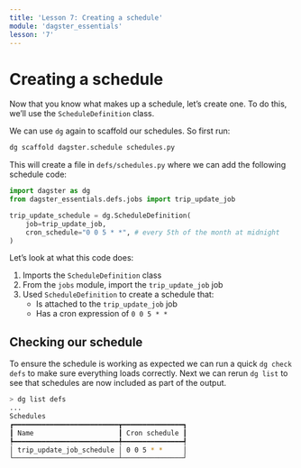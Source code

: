 ```yaml
---
title: 'Lesson 7: Creating a schedule'
module: 'dagster_essentials'
lesson: '7'
---
```


# Creating a schedule

Now that you know what makes up a schedule, let’s create one. To do this, we’ll use the `ScheduleDefinition` class.

We can use `dg` again to scaffold our schedules. So first run:

```bash
dg scaffold dagster.schedule schedules.py
```

This will create a file in `defs/schedules.py` where we can add the following schedule code:

```python
import dagster as dg
from dagster_essentials.defs.jobs import trip_update_job

trip_update_schedule = dg.ScheduleDefinition(
    job=trip_update_job,
    cron_schedule="0 0 5 * *", # every 5th of the month at midnight
)
```

Let’s look at what this code does:

1. Imports the `ScheduleDefinition` class
2. From the `jobs` module, import the `trip_update_job` job
3. Used `ScheduleDefinition` to create a schedule that:
   - Is attached to the `trip_update_job` job
   - Has a cron expression of `0 0 5 * *`

## Checking our schedule

To ensure the schedule is working as expected we can run a quick `dg check defs` to make sure everything loads correctly. Next we can rerun `dg list` to see that schedules are now included as part of the output.

```bash
> dg list defs
...
Schedules
┏━━━━━━━━━━━━━━━━━━━━━━━━━━┳━━━━━━━━━━━━━━━┓
┃ Name                     ┃ Cron schedule ┃
┡━━━━━━━━━━━━━━━━━━━━━━━━━━╇━━━━━━━━━━━━━━━┩
│ trip_update_job_schedule │ 0 0 5 * *     │
└──────────────────────────┴───────────────┘
```